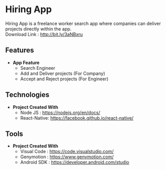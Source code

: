 # Hiring App
Hiring App is a freelance worker search app where companies can deliver projects directly within the app.<br>
Download Link : http://bit.ly/3aNBxru

## Features
* **App Feature**
    * Search Engineer
    * Add and Deliver projects (For Company)
    * Accept and Reject projects (For Engineer)

## Technologies
* **Project Created With**
    * Node JS : https://nodejs.org/en/docs/
    * React-Native: https://facebook.github.io/react-native/
    
## Tools
* **Project Created With**
   * Visual Code : https://code.visualstudio.com/
   * Genymotion : https://www.genymotion.com/
   * Android SDK : https://developer.android.com/studio

